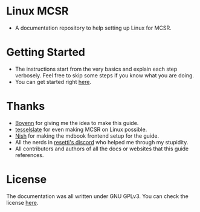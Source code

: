 # Linux MCSR
- A documentation repository to help setting up Linux for MCSR.

# Getting Started
- The instructions start from the very basics and explain each step verbosely. Feel free to skip some steps if you know what you are doing.
- You can get started right [here](https://sathya-pramodh.github.io/linux-mcsr).

# Thanks
- [Boyenn](https://twitch.tv/lazy_boyenn) for giving me the idea to make this guide.
- [tesselslate](https://github.com/tesselslate) for even making MCSR on Linux possible.
- [Nish](https://github.com/ohnishant) for making the mdbook frontend setup for the guide.
- All the nerds in [resetti's discord](https://discord.gg/fwZA2VJh7k) who helped me through my stupidity.
- All contributors and authors of all the docs or websites that this guide references.

# License
The documentation was all written under GNU GPLv3. You can check the license [here](https://github.com/sathya-pramodh/linux-mcsr/blob/main/LICENSE).
